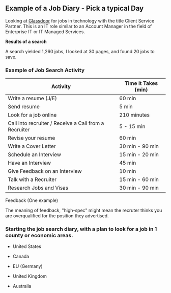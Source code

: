 ## Example of a Job Diary - Pick a typical Day

Looking at [Glassdoor](https://www.glassdoor.com) for jobs in technology with the title Client Service Partner.  This is an IT role similar to an Account Manager in the field of Enterprise IT or IT Managed Services.

**Results of a search**

A search yielded 1,260 jobs, I looked at 30 pages, and found 20 jobs to save.

### Example of Job Search Activity

| Activity | Time it Takes (min) |
| ----  | ---- |
| Write a resume (J/E) | 60 min | 
| Send resume | 5 min | 
| Look for a job online | 210 minutes |
| Call into recruiter / Receive a Call from a Recruiter | 5 - 15 min | 
| Revise your resume | 60 min | 
| Write a Cover Letter | 30 min - 90 min |
| Schedule an Interview | 15 min - 20 min | 
| Have an Interview | 45 min | 
| Give Feedback on an Interview | 10 min |
| Talk with a Recruiter | 15 min - 60 min |
| Research Jobs and Visas | 30 min - 90 min |

Feedback (One example)

The meaning of feedback, "high-spec" might mean the recruter thinks you are overqualified for the position they advertised.

### Starting the job search diary, with a plan to look for a job in 1 county or economic areas.

* United States
 
* Canada
 
* EU (Germany)
 
* United Kingdom
 
* Australia


